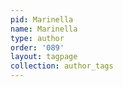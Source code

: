 ```yaml
---
pid: Marinella
name: Marinella
type: author
order: '089'
layout: tagpage
collection: author_tags
---
```

